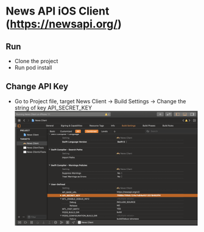 # News API iOS Client (https://newsapi.org/)

## Run
- Clone the project
- Run pod install
## Change API Key
- Go to Project file, target News Client -> Build Settings -> Change the string of key API_SECRET_KEY
![instruction](https://github.com/duycao2506/news_api_ios_client/blob/master/api_key.png)

